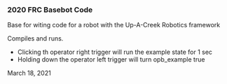 ### 2020 FRC Basebot Code
Base for witing code for a robot with the Up-A-Creek Robotics framework

Compiles and runs. 
- Clicking th operator right trigger will run the example state for 1 sec
- Holding down the operator left trigger will turn opb_example true

March 18, 2021